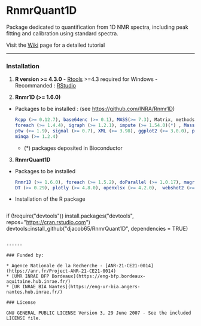 # RnmrQuant1D
Package dedicated to quantification from 1D NMR spectra, including peak fitting and calibration using standard spectra.

Visit the [Wiki](https://github.com/djacob65/RnmrQuant1D/wiki/home/) page for a detailed tutorial

------

### Installation

1. **R version >= 4.3.0** - [Rtools](https://cran.r-project.org/bin/windows/Rtools/rtools44/rtools.html) >=4.3 required for Windows - Recommanded : [RStudio](https://posit.co/download/rstudio-desktop/)

2. **Rnmr1D (>= 1.6.0)**

* Packages to be installed : (see https://github.com/INRA/Rnmr1D)
  ```r
  Rcpp (>= 0.12.7), base64enc (>= 0.1), MASS(>= 7.3), Matrix, methods, scales, doParallel (>= 1.0.11), 
  foreach (>= 1.4.4), igraph (>= 1.2.1), impute (>= 1.54.0)(*) , MassSpecWavelet (>= 1.46.0)(*), 
  ptw (>= 1.9), signal (>= 0.7), XML (>= 3.98), ggplot2 (>= 3.0.0), plotly (>= 4.8.0), plyr (>= 1.8.4), 
  minqa (>= 1.2.4)
  ```
    * (*) packages deposited in Bioconductor

3. **RnmrQuant1D**

* Packages to be installed
  ```r
  Rnmr1D (>= 1.6.0), foreach (>= 1.5.2), doParallel (>= 1.0.17), magrittr (>= 2.0.3), 
  DT (>= 0.29), plotly (>= 4.8.0), openxlsx (>= 4.2.0),  webshot2 (>= 0.1.1)
  ```

* Installation of the R package
  ```r
if (!require("devtools"))
    install.packages("devtools", repos="https://cran.rstudio.com")
  devtools::install_github("djacob65/RnmrQuant1D", dependencies = TRUE)

  ```

------

### Funded by:

* Agence Nationale de la Recherche - [ANR-21-CE21-0014](https://anr.fr/Project-ANR-21-CE21-0014)
* [UMR INRAE BFP Bordeaux](https://eng-bfp.bordeaux-aquitaine.hub.inrae.fr/)
* [UR INRAE BIA Nantes](https://eng-ur-bia.angers-nantes.hub.inrae.fr/)

### License

GNU GENERAL PUBLIC LICENSE Version 3, 29 June 2007 - See the included LICENSE file.
